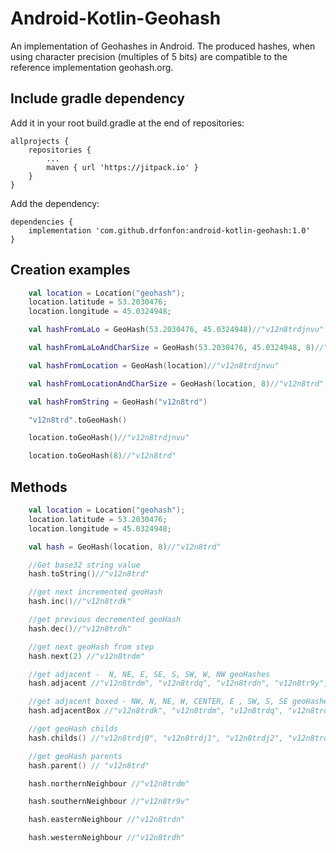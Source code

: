 # Android-Kotlin-Geohash

An implementation of Geohashes in Android.
The produced hashes, when using character precision (multiples of 5 bits) are compatible to the reference implementation geohash.org.

## Include gradle dependency

Add it in your root build.gradle at the end of repositories:

```
allprojects {
	repositories {
		...
		maven { url 'https://jitpack.io' }
	}
}
```

Add the dependency:

```
dependencies {
	implementation 'com.github.drfonfon:android-kotlin-geohash:1.0'
}
```

## Creation examples

```kotlin
    val location = Location("geohash");
    location.latitude = 53.2030476;
    location.longitude = 45.0324948;

    val hashFromLaLo = GeoHash(53.2030476, 45.0324948)//"v12n8trdjnvu"

    val hashFromLaLoAndCharSize = GeoHash(53.2030476, 45.0324948, 8)//"v12n8trd"

    val hashFromLocation = GeoHash(location)//"v12n8trdjnvu"

    val hashFromLocationAndCharSize = GeoHash(location, 8)//"v12n8trd"

    val hashFromString = GeoHash("v12n8trd")

    "v12n8trd".toGeoHash()

    location.toGeoHash()//"v12n8trdjnvu"

    location.toGeoHash(8)//"v12n8trd"
```

## Methods

```kotlin
    val location = Location("geohash");
    location.latitude = 53.2030476;
    location.longitude = 45.0324948;

    val hash = GeoHash(location, 8)//"v12n8trd"

    //Get base32 string value
    hash.toString()//"v12n8trd"

    //get next incremented geoHash
    hash.inc()//"v12n8trdk"

    //get previous decremented geoHash
    hash.dec()//"v12n8trdh"

    //get next geoHash from step
    hash.next(2) //"v12n8trdm"

    //get adjacent -  N, NE, E, SE, S, SW, W, NW geoHashes
    hash.adjacent //"v12n8trdm", "v12n8trdq", "v12n8trdn", "v12n8tr9y", "v12n8tr9v", "v12n8tr9u", "v12n8trdh", "v12n8trdk"

    //get adjacent boxed - NW, N, NE, W, CENTER, E , SW, S, SE geoHashes
    hash.adjacentBox //"v12n8trdk", "v12n8trdm", "v12n8trdq", "v12n8trdh", "v12n8trdj", "v12n8trdn", "v12n8tr9u", "v12n8tr9v", "v12n8tr9y"

    //get geoHash childs
    hash.childs() //"v12n8trdj0", "v12n8trdj1", "v12n8trdj2", "v12n8trdj3", "v12n8trdj4", "v12n8trdj5", "v12n8trdj6", "v12n8trdj7", "v12n8trdj8", "v12n8trdj9", "v12n8trdjb", "v12n8trdjc", "v12n8trdjd", "v12n8trdje", "v12n8trdjf", "v12n8trdjg", "v12n8trdjh", "v12n8trdjj", "v12n8trdjk", "v12n8trdjm", "v12n8trdjn", "v12n8trdjp", "v12n8trdjq", "v12n8trdjr", "v12n8trdjs", "v12n8trdjt", "v12n8trdju", "v12n8trdjv", "v12n8trdjw", "v12n8trdjx", "v12n8trdjy", "v12n8trdjz"

    //get geoHash parents
    hash.parent() // "v12n8trd"

    hash.northernNeighbour //"v12n8trdm"

    hash.southernNeighbour //"v12n8tr9v"

    hash.easternNeighbour //"v12n8trdn"

    hash.westernNeighbour //"v12n8trdh"
```
